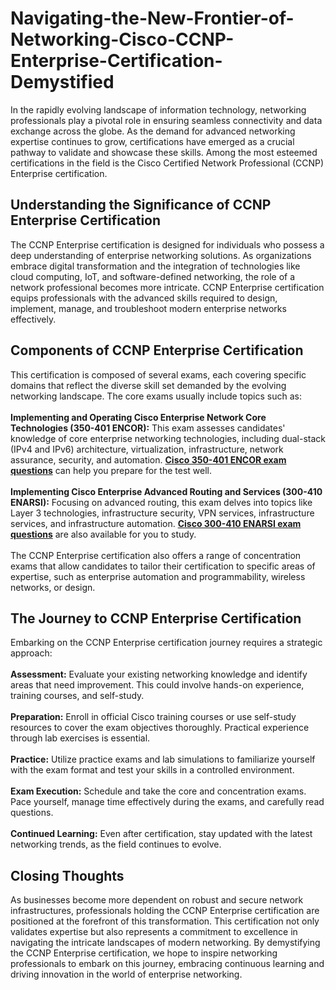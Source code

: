 # Navigating-the-New-Frontier-of-Networking-Cisco-CCNP-Enterprise-Certification-Demystified
<p>
	In the rapidly evolving landscape of information technology, networking professionals play a pivotal role in ensuring seamless connectivity and data exchange across the globe. As the demand for advanced networking expertise continues to grow, certifications have emerged as a crucial pathway to validate and showcase these skills. Among the most esteemed certifications in the field is the Cisco Certified Network Professional (CCNP) Enterprise certification.<br />
	<h2>
		Understanding the Significance of CCNP Enterprise Certification
	</h2>
The CCNP Enterprise certification is designed for individuals who possess a deep understanding of enterprise networking solutions. As organizations embrace digital transformation and the integration of technologies like cloud computing, IoT, and software-defined networking, the role of a network professional becomes more intricate. CCNP Enterprise certification equips professionals with the advanced skills required to design, implement, manage, and troubleshoot modern enterprise networks effectively.<br />
	<h2>
		Components of CCNP Enterprise Certification
	</h2>
This certification is composed of several exams, each covering specific domains that reflect the diverse skill set demanded by the evolving networking landscape. The core exams usually include topics such as:<br />
<br />
<strong>Implementing and Operating Cisco Enterprise Network Core Technologies (350-401 ENCOR):</strong> This exam assesses candidates' knowledge of core enterprise networking technologies, including dual-stack (IPv4 and IPv6) architecture, virtualization, infrastructure, network assurance, security, and automation. <strong><a href="https://www.dumpsinfo.com/cisco-350-401-exam-questions-simulate-actual-350-401-exam/" target="_blank">Cisco 350-401 ENCOR exam questions</a></strong> can help you prepare for the test well.&nbsp;<br />
<br />
<strong>Implementing Cisco Enterprise Advanced Routing and Services (300-410 ENARSI):</strong> Focusing on advanced routing, this exam delves into topics like Layer 3 technologies, infrastructure security, VPN services, infrastructure services, and infrastructure automation. <strong><a href="https://www.dumpsinfo.com/improve-your-knowledge-with-300-410-exam-dumps/" target="_blank">Cisco 300-410 ENARSI exam questions</a></strong> are also available for you to study.<br />
<br />
The CCNP Enterprise certification also offers a range of concentration exams that allow candidates to tailor their certification to specific areas of expertise, such as enterprise automation and programmability, wireless networks, or design.<br />
	<h2>
		The Journey to CCNP Enterprise Certification
	</h2>
Embarking on the CCNP Enterprise certification journey requires a strategic approach:<br />
<br />
<strong>Assessment:</strong> Evaluate your existing networking knowledge and identify areas that need improvement. This could involve hands-on experience, training courses, and self-study.<br />
<br />
<strong>Preparation:</strong> Enroll in official Cisco training courses or use self-study resources to cover the exam objectives thoroughly. Practical experience through lab exercises is essential.<br />
<br />
<strong>Practice:</strong> Utilize practice exams and lab simulations to familiarize yourself with the exam format and test your skills in a controlled environment.<br />
<br />
<strong>Exam Execution:</strong> Schedule and take the core and concentration exams. Pace yourself, manage time effectively during the exams, and carefully read questions.<br />
<br />
<strong>Continued Learning:</strong> Even after certification, stay updated with the latest networking trends, as the field continues to evolve.<br />
	<h2>
		Closing Thoughts
	</h2>
As businesses become more dependent on robust and secure network infrastructures, professionals holding the CCNP Enterprise certification are positioned at the forefront of this transformation. This certification not only validates expertise but also represents a commitment to excellence in navigating the intricate landscapes of modern networking. By demystifying the CCNP Enterprise certification, we hope to inspire networking professionals to embark on this journey, embracing continuous learning and driving innovation in the world of enterprise networking.
</p> 
